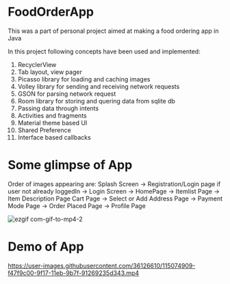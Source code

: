 # FoodOrderApp
This was a part of personal project aimed at making a food ordering app in Java

In this project following concepts have been used and implemented:
1. RecyclerView
2. Tab layout, view pager
3. Picasso library for loading and caching images
4. Volley library for sending and receiving network requests
5. GSON for parsing network request
6. Room library for storing and quering data from sqlite db
7. Passing data through intents
8. Activities and fragments
9. Material theme based UI
10. Shared Preference
11. Interface based callbacks

# Some glimpse of App

Order of images appearing are:
Splash Screen -> Registration/Login page if user not already loggedIn -> Login Screen -> HomePage -> Itemlist Page -> Item Description Page 
Cart Page -> Select or Add Address Page -> Payment Mode Page -> Order Placed Page -> Profile Page

![ezgif com-gif-to-mp4-2](https://user-images.githubusercontent.com/36126610/115074580-85a24300-9f17-11eb-852a-a7abffb4d3d4.gif)

# Demo of App

https://user-images.githubusercontent.com/36126610/115074909-f47f9c00-9f17-11eb-9b7f-91269235d343.mp4
